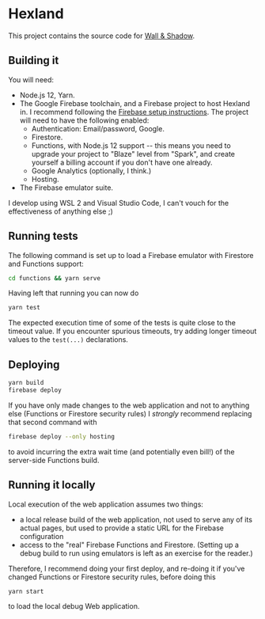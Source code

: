 # Hexland

This project contains the source code for [Wall & Shadow](https://wallandshadow.io).

## Building it

You will need:

- Node.js 12, Yarn.
- The Google Firebase toolchain, and a Firebase project to host Hexland in.  I recommend following the [Firebase setup instructions](https://firebase.google.com/docs/web/setup).  The project will need to have the following enabled:
  - Authentication: Email/password, Google.
  - Firestore.
  - Functions, with Node.js 12 support -- this means you need to upgrade your project to "Blaze" level from "Spark", and create yourself a billing account if you don't have one already.
  - Google Analytics (optionally, I think.)
  - Hosting.
- The Firebase emulator suite.

I develop using WSL 2 and Visual Studio Code, I can't vouch for the effectiveness of anything else ;)

## Running tests

The following command is set up to load a Firebase emulator with Firestore and Functions support:

```bash
cd functions && yarn serve
```

Having left that running you can now do

```bash
yarn test
```

The expected execution time of some of the tests is quite close to the timeout value.  If you encounter spurious timeouts, try adding longer timeout values to the `test(...)` declarations.

## Deploying

```bash
yarn build
firebase deploy
```

If you have only made changes to the web application and not to anything else (Functions or Firestore security rules) I *strongly* recommend replacing that second command with

```bash
firebase deploy --only hosting
```

to avoid incurring the extra wait time (and potentially even bill!) of the server-side Functions build.

## Running it locally

Local execution of the web application assumes two things:

- a local release build of the web application, not used to serve any of its actual pages, but used to provide a static URL for the Firebase configuration
- access to the "real" Firebase Functions and Firestore.  (Setting up a debug build to run using emulators is left as an exercise for the reader.)

Therefore, I recommend doing your first deploy, and re-doing it if you've changed Functions or Firestore security rules, before doing this

```bash
yarn start
```

to load the local debug Web application.
